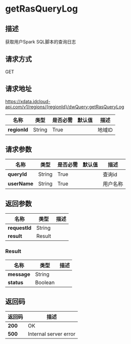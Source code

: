 # getRasQueryLog


## 描述
获取用户Spark SQL脚本的查询日志

## 请求方式
GET

## 请求地址
https://xdata.jdcloud-api.com/v1/regions/{regionId}/dwQuery:getRasQueryLog

|名称|类型|是否必需|默认值|描述|
|---|---|---|---|---|
|**regionId**|String|True| |地域ID|

## 请求参数
|名称|类型|是否必需|默认值|描述|
|---|---|---|---|---|
|**queryId**|String|True| |查询id|
|**userName**|String|True| |用户名称|


## 返回参数
|名称|类型|描述|
|---|---|---|
|**requestId**|String| |
|**result**|Result| |

### Result
|名称|类型|描述|
|---|---|---|
|**message**|String| |
|**status**|Boolean| |

## 返回码
|返回码|描述|
|---|---|
|**200**|OK|
|**500**|Internal server error|
